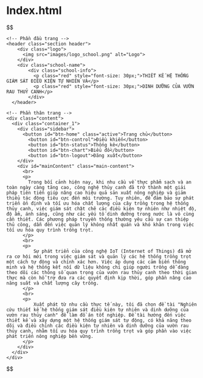 # Index.html

$$
<!DOCTYPE html>
<html lang="en">
<head>
  <meta charset="UTF-8">
  <meta name="viewport" content="width=device-width, initial-scale=1.0">
  <title>Đồ án tốt nghiệp</title>
  <link rel="stylesheet" href="css/index.css">
  <script src="https://cdn.jsdelivr.net/npm/chart.js"></script>
    <!-- File JavaScript của bạn -->
    <script src="js/homePage.js"></script>
</head>
<body>

  <div class="container">

    <!-- Phần đầu trang -->
    <header class="section header">
        <div class="logo">
          <img src="images/logo_school.png" alt="Logo">
        </div>
        <div class="school-name">
            <div class="school-info">
              <p class="red" style="font-size: 30px;">THIẾT KẾ HỆ THỐNG GIÁM SÁT ĐIỀU KIỆN TỰ NHIÊN VÀ</p>
              <p class="red" style="font-size: 30px;">DINH DƯỠNG CỦA VƯỜN RAU THUỶ CANH</p>
            </div>
      </header>

    <!-- Phần thân trang -->
    <div class="content">
      <div class="container_1">
        <div class="sidebar">
          <button id="btn-home" class="active">Trang chủ</button>
            <button id="btn-control">Điều khiển</button>
            <button id="btn-status">Thống kê</button>
            <button id="btn-chart">Biểu đồ</button>
            <button id="btn-logout">Đăng xuất</button>
        </div>
        <div id="mainContent" class="main-content">
          <br>
          <p>
            Trong bối cảnh hiện nay, khi nhu cầu về thực phẩm sạch và an toàn ngày càng tăng cao, công nghệ thủy canh đã trở thành một giải pháp tiên tiến giúp nâng cao hiệu quả sản xuất nông nghiệp và giảm thiểu tác động tiêu cực đến môi trường. Tuy nhiên, để đảm bảo sự phát triển ổn định và tối ưu hóa chất lượng của cây trồng trong hệ thống thủy canh, việc giám sát chặt chẽ các điều kiện tự nhiên như nhiệt độ, độ ẩm, ánh sáng, cũng như các yếu tố dinh dưỡng trong nước là vô cùng cần thiết. Các phương pháp truyền thống thường yêu cầu sự can thiệp thủ công, dẫn đến việc quản lý không nhất quán và khó khăn trong việc tối ưu hóa quy trình trồng trọt.
          </p>
          <br>
          <p>
              Sự phát triển của công nghệ IoT (Internet of Things) đã mở ra cơ hội mới trong việc giám sát và quản lý các hệ thống trồng trọt một cách tự động và chính xác hơn. Việc áp dụng các cảm biến thông minh và hệ thống kết nối dữ liệu không chỉ giúp người trồng dễ dàng theo dõi các thông số quan trọng của vườn rau thủy canh theo thời gian thực mà còn hỗ trợ đưa ra các quyết định kịp thời, góp phần nâng cao năng suất và chất lượng cây trồng.
          </p>
          <br>
          <p>
              Xuất phát từ nhu cầu thực tế này, tôi đã chọn đề tài "Nghiên cứu thiết kế hệ thống giám sát điều kiện tự nhiên và dinh dưỡng của vườn rau thủy canh" để làm đồ án tốt nghiệp. Đề tài hướng đến việc thiết kế và xây dựng một hệ thống giám sát tự động, có khả năng theo dõi và điều chỉnh các điều kiện tự nhiên và dinh dưỡng của vườn rau thủy canh, nhằm tối ưu hóa quy trình trồng trọt và góp phần vào việc phát triển nông nghiệp bền vững.
          </p>
        </div>
      </div>
    </div>
  </div>
  <script src="js/homePage.js"></script></script>
</body>
</html>
$$





